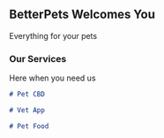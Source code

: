## BetterPets Welcomes You
Everything for your pets

### Our Services
Here when you need us


```markdown
# Pet CBD
```

```markdown
# Vet App
```

```markdown
# Pet Food
```
